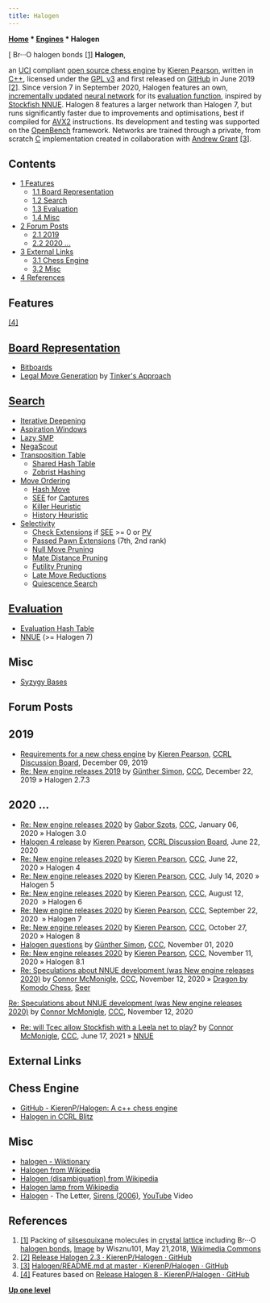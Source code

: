 ```yaml
---
title: Halogen
---
```

**[Home](Home "Home") * [Engines](Engines "Engines") * Halogen**

\[ Br···O halogen bonds <a id="cite-note-1" href="#cite-ref-1">[1]</a>
**Halogen**,

an [UCI](UCI "UCI") compliant [open source chess engine](Category:Open_Source "Category:Open Source") by [Kieren Pearson](Kieren_Pearson "Kieren Pearson"), written in [C++](Cpp "Cpp"), licensed under the [GPL v3](Free_Software_Foundation#GPL "Free Software Foundation") and first released on [GitHub](https://en.wikipedia.org/wiki/GitHub) in June 2019 <a id="cite-note-2" href="#cite-ref-2">[2]</a>.
Since version 7 in September 2020, Halogen features an own, [incrementally updated](Incremental_Updates "Incremental Updates") [neural network](Neural_Networks "Neural Networks") for its [evaluation function](Evaluation_Function "Evaluation Function"), inspired by [Stockfish NNUE](Stockfish_NNUE "Stockfish NNUE").
Halogen 8 features a larger network than Halogen 7, but runs significantly faster due to improvements and optimisations, best if compiled for [AVX2](AVX2 "AVX2") instructions.
Its development and testing was supported on the [OpenBench](OpenBench "OpenBench") framework. Networks are trained through a private, from scratch [C](C "C") implementation created in collaboration with [Andrew Grant](Andrew_Grant "Andrew Grant") <a id="cite-note-3" href="#cite-ref-3">[3]</a>.

## Contents

- [1 Features](#features)
  - [1.1 Board Representation](#board-representation)
  - [1.2 Search](#search)
  - [1.3 Evaluation](#evaluation)
  - [1.4 Misc](#misc)
- [2 Forum Posts](#forum-posts)
  - [2.1 2019](#2019)
  - [2.2 2020 ...](#2020-...)
- [3 External Links](#external-links)
  - [3.1 Chess Engine](#chess-engine)
  - [3.2 Misc](#misc-2)
- [4 References](#references)

## Features

<a id="cite-note-4" href="#cite-ref-4">[4]</a>

## [Board Representation](Board_Representation "Board Representation")

- [Bitboards](Bitboards "Bitboards")
- [Legal Move Generation](Move_Generation#Legal "Move Generation") by [Tinker's Approach](Sliding_Piece_Attacks#Tinker.27s_Approach "Sliding Piece Attacks")

## [Search](Search "Search")

- [Iterative Deepening](Iterative_Deepening "Iterative Deepening")
- [Aspiration Windows](Aspiration_Windows "Aspiration Windows")
- [Lazy SMP](Lazy_SMP "Lazy SMP")
- [NegaScout](NegaScout "NegaScout")
- [Transposition Table](Transposition_Table "Transposition Table")
  - [Shared Hash Table](Shared_Hash_Table "Shared Hash Table")
  - [Zobrist Hashing](Zobrist_Hashing "Zobrist Hashing")
- [Move Ordering](Move_Ordering "Move Ordering")
  - [Hash Move](Hash_Move "Hash Move")
  - [SEE](Static_Exchange_Evaluation "Static Exchange Evaluation") for [Captures](Captures "Captures")
  - [Killer Heuristic](Killer_Heuristic "Killer Heuristic")
  - [History Heuristic](History_Heuristic "History Heuristic")
- [Selectivity](Selectivity "Selectivity")
  - [Check Extensions](Check_Extensions "Check Extensions") if [SEE](Static_Exchange_Evaluation "Static Exchange Evaluation") >= 0 or [PV](Principal_Variation "Principal Variation")
  - [Passed Pawn Extensions](Passed_Pawn_Extensions "Passed Pawn Extensions") (7th, 2nd rank)
  - [Null Move Pruning](Null_Move_Pruning "Null Move Pruning")
  - [Mate Distance Pruning](Mate_Distance_Pruning "Mate Distance Pruning")
  - [Futility Pruning](Futility_Pruning "Futility Pruning")
  - [Late Move Reductions](Late_Move_Reductions "Late Move Reductions")
  - [Quiescence Search](Quiescence_Search "Quiescence Search")

## [Evaluation](Evaluation "Evaluation")

- [Evaluation Hash Table](Evaluation_Hash_Table "Evaluation Hash Table")
- [NNUE](NNUE "NNUE") (>= Halogen 7)

## Misc

- [Syzygy Bases](Syzygy_Bases "Syzygy Bases")

## Forum Posts

## 2019

- [Requirements for a new chess engine](http://kirill-kryukov.com/chess/discussion-board/viewtopic.php?t=11671) by [Kieren Pearson](Kieren_Pearson "Kieren Pearson"), [CCRL Discussion Board](Computer_Chess_Forums "Computer Chess Forums"), December 09, 2019
- [Re: New engine releases 2019](http://www.talkchess.com/forum3/viewtopic.php?f=2&t=69754&start=443) by [Günther Simon](G%C3%BCnther_Simon "Günther Simon"), [CCC](CCC "CCC"), December 22, 2019 » Halogen 2.7.3

## 2020 ...

- [Re: New engine releases 2020](http://www.talkchess.com/forum3/viewtopic.php?f=2&t=72613&start=9) by [Gabor Szots](Gabor_Szots "Gabor Szots"), [CCC](CCC "CCC"), January 06, 2020 » Halogen 3.0
- [Halogen 4 release](http://kirill-kryukov.com/chess/discussion-board/viewtopic.php?f=7&t=12174) by [Kieren Pearson](Kieren_Pearson "Kieren Pearson"), [CCRL Discussion Board](Computer_Chess_Forums "Computer Chess Forums"), June 22, 2020
- [Re: New engine releases 2020](http://www.talkchess.com/forum3/viewtopic.php?f=2&t=72613&start=264) by [Kieren Pearson](Kieren_Pearson "Kieren Pearson"), [CCC](CCC "CCC"), June 22, 2020 » Halogen 4
- [Re: New engine releases 2020](http://www.talkchess.com/forum3/viewtopic.php?f=2&t=72613&start=276) by [Kieren Pearson](Kieren_Pearson "Kieren Pearson"), [CCC](CCC "CCC"), July 14, 2020 » Halogen 5
- [Re: New engine releases 2020](http://www.talkchess.com/forum3/viewtopic.php?f=2&t=72613&start=308) by [Kieren Pearson](Kieren_Pearson "Kieren Pearson"), [CCC](CCC "CCC"), August 12, 2020  » Halogen 6
- [Re: New engine releases 2020](http://www.talkchess.com/forum3/viewtopic.php?f=2&t=72613&start=390) by [Kieren Pearson](Kieren_Pearson "Kieren Pearson"), [CCC](CCC "CCC"), September 22, 2020  » Halogen 7
- [Re: New engine releases 2020](http://www.talkchess.com/forum3/viewtopic.php?f=2&t=72613&start=457) by [Kieren Pearson](Kieren_Pearson "Kieren Pearson"), [CCC](CCC "CCC"), October 27, 2020 » Halogen 8
- [Halogen questions](http://www.talkchess.com/forum3/viewtopic.php?f=2&t=75640) by [Günther Simon](G%C3%BCnther_Simon "Günther Simon"), [CCC](CCC "CCC"), November 01, 2020
- [Re: New engine releases 2020](http://www.talkchess.com/forum3/viewtopic.php?f=2&t=72613&start=487) by [Kieren Pearson](Kieren_Pearson "Kieren Pearson"), [CCC](CCC "CCC"), November 11, 2020 » Halogen 8.1
- [Re: Speculations about NNUE development (was New engine releases 2020)](http://www.talkchess.com/forum3/viewtopic.php?f=2&t=75890&start=6) by [Connor McMonigle](Connor_McMonigle "Connor McMonigle"), [CCC](CCC "CCC"), November 12, 2020 » [Dragon by Komodo Chess](Dragon_by_Komodo_Chess "Dragon by Komodo Chess"), [Seer](Seer "Seer")

[Re: Speculations about NNUE development (was New engine releases 2020)](http://www.talkchess.com/forum3/viewtopic.php?f=2&t=75890&start=9) by [Connor McMonigle](Connor_McMonigle "Connor McMonigle"), [CCC](CCC "CCC"), November 12, 2020

- [Re: will Tcec allow Stockfish with a Leela net to play?](http://www.talkchess.com/forum3/viewtopic.php?f=2&t=77503&start=55) by [Connor McMonigle](Connor_McMonigle "Connor McMonigle"), [CCC](CCC "CCC"), June 17, 2021 » [NNUE](NNUE "NNUE")

## External Links

## Chess Engine

- [GitHub - KierenP/Halogen: A c++ chess engine](https://github.com/KierenP/Halogen)
- [Halogen in CCRL Blitz](https://ccrl.chessdom.com/ccrl/404/cgi/compare_engines.cgi?family=Halogen&print=Rating+list&print=Results+table&print=LOS+table&print=Ponder+hit+table&print=Eval+difference+table&print=Comopp+gamenum+table&print=Overlap+table&print=Score+with+common+opponents)

## Misc

- [halogen - Wiktionary](https://en.wiktionary.org/wiki/halogen)
- [Halogen from Wikipedia](https://en.wikipedia.org/wiki/Halogen)
- [Halogen (disambiguation) from Wikipedia](<https://en.wikipedia.org/wiki/Halogen_(disambiguation)>)
- [Halogen lamp from Wikipedia](https://en.wikipedia.org/wiki/Halogen_lamp)
- [Halogen](<https://en.wikipedia.org/wiki/Halogen_(band)>) - The Letter, [Sirens (2006)](https://www.discogs.com/de/Halogen-Sirens/release/10628035), [YouTube](https://en.wikipedia.org/wiki/YouTube) Video

## References

1. <a id="cite-ref-1" href="#cite-note-1">[1]</a> Packing of [silsesquixane](https://en.wikipedia.org/wiki/Silsesquioxane) molecules in [crystal lattice](https://en.wikipedia.org/wiki/Bravais_lattice) including Br···O [halogen bonds](https://en.wikipedia.org/wiki/Halogen_bond), [Image](https://commons.wikimedia.org/wiki/File:Silsesquixane_halogen_bond.tif) by Wisznu101, May 21,2018, [Wikimedia Commons](https://en.wikipedia.org/wiki/Wikimedia_Commons)
1. <a id="cite-ref-2" href="#cite-note-2">[2]</a> [Release Halogen 2.3 · KierenP/Halogen · GitHub](https://github.com/KierenP/Halogen/releases/tag/v2.3)
1. <a id="cite-ref-3" href="#cite-note-3">[3]</a> [Halogen/README.md at master · KierenP/Halogen · GitHub](https://github.com/KierenP/Halogen/blob/master/README.md)
1. <a id="cite-ref-4" href="#cite-note-4">[4]</a> Features based on [Release Halogen 8 · KierenP/Halogen · GitHub](https://github.com/KierenP/Halogen/releases/tag/v8)

**[Up one level](Engines "Engines")**

